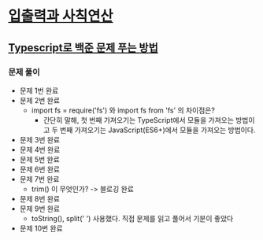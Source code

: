 
# [입출력과 사칙연산 ](https://www.acmicpc.net/step/1)
## [Typescript로 백준 문제 푸는 방법](https://velog.io/@kgunwoo26/TypeScript%EB%A1%9C-%EB%B0%B1%EC%A4%80-%EB%AC%B8%EC%A0%9C-%ED%92%80%EA%B8%B0)

### 문제 풀이
- 문제 1번 완료
- 문제 2번 완료
  - import fs = require('fs') 와 import fs from 'fs' 의 차이점은? 
    - 간단히 말해, 첫 번째 가져오기는 TypeScript에서 모듈을 가져오는 방법이고 두 번째 가져오기는 JavaScript(ES6+)에서 모듈을 가져오는 방법이다.
- 문제 3번 완료
- 문제 4번 완료
- 문제 5번 완료
- 문제 6번 완료
- 문제 7번 완료
  - trim() 이 무엇인가? -> 블로깅 완료
- 문제 8번 완료
- 문제 9번 완료
  - toString(), split(' ') 사용했다. 직접 문제를 읽고 풀어서 기분이 좋았다
- 문제 10번 완료